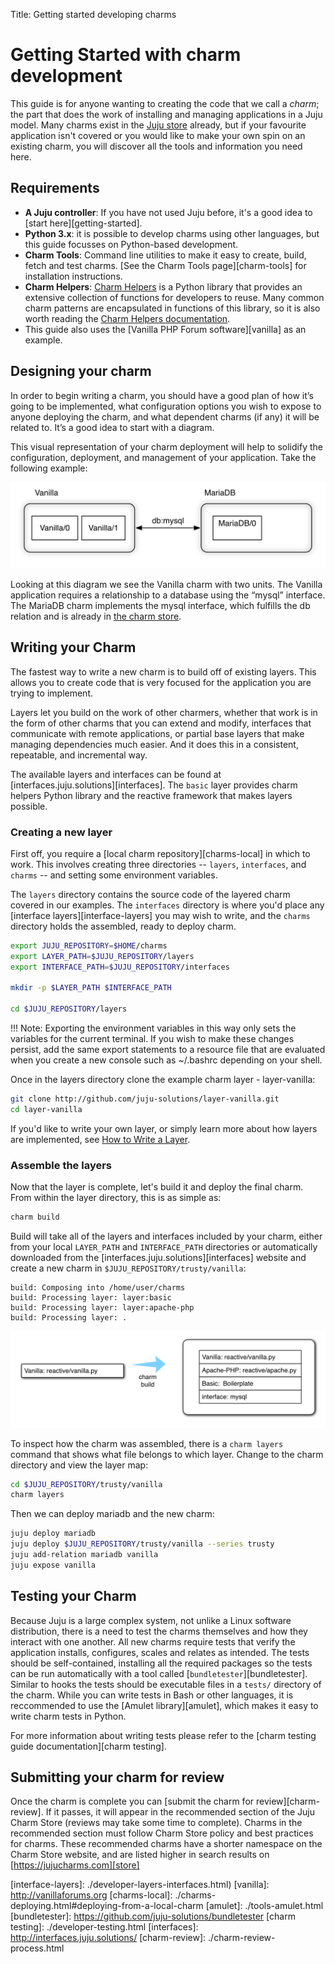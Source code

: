 Title: Getting started developing charms  

# Getting Started with charm development

This guide is for anyone wanting to creating the code that we call
 a _charm_; the part that does the work of installing and managing 
applications in a Juju model. Many charms exist in the 
[Juju store][store] already, but if your favourite application
isn't covered or you would like to make your own spin on an existing
charm, you will discover all the tools and information you need here.

## Requirements

  - **A Juju controller**: If you have not used Juju before, it's 
  a good idea to [start here][getting-started].
  - **Python 3.x**: it is possible to develop charms using other languages, 
  but this guide focusses on Python-based development.
  - **Charm Tools**: Command line utilities to make it easy to create,
  build, fetch and test charms. [See the Charm Tools page][charm-tools]
  for installation instructions.
  - **Charm Helpers**: [Charm Helpers][charm-helpers] is a Python library
  that provides an extensive collection of functions for developers to
  reuse. Many common charm patterns are encapsulated in functions of this
  library, so it is also worth reading the 
  [Charm Helpers documentation][charm-helper-docs].
  - This guide also uses the [Vanilla PHP Forum software][vanilla] as an 
  example.


## Designing your charm

In order to begin writing a charm, you should have a good plan of how it’s
going to be implemented, what configuration options you wish to expose to anyone
deploying the charm, and what dependent charms (if any) it will be related to.
It’s a good idea to start with a diagram.

This visual representation of your charm deployment will help to solidify the
configuration, deployment, and management of your application. Take the
following example:

![Charm Design Diagram](./media/vanilla-planning.png)

Looking at this diagram we see the Vanilla charm with two units. The Vanilla
application requires a relationship to a database using the “mysql” interface.
The MariaDB charm implements the mysql interface, which fulfills the db relation
and is already in [the charm store](https://jujucharms.com/mariadb).

## Writing your Charm

The fastest way to write a new charm is to build off of existing layers. This
allows you to create code that is very focused for the application you are
trying to implement.

Layers let you build on the work of other charmers, whether that work is in the
form of other charms that you can extend and modify, interfaces that communicate
with remote applications, or partial base layers that make managing dependencies
much easier. And it does this in a consistent, repeatable, and incremental way.

The available layers and interfaces can be found at
[interfaces.juju.solutions][interfaces]. The `basic`
layer provides charm helpers Python library and the reactive framework that
makes layers possible.


### Creating a new layer

First off, you require a [local charm repository][charms-local] in
which to work. This involves creating three directories -- `layers`,
`interfaces`, and `charms` -- and setting some environment variables.

The `layers` directory contains the source code of the layered charm covered in
our examples. The `interfaces` directory is where you'd place any
[interface layers][interface-layers]
you may wish to write, and the `charms` directory holds the assembled,
ready to deploy charm.

```bash
export JUJU_REPOSITORY=$HOME/charms
export LAYER_PATH=$JUJU_REPOSITORY/layers
export INTERFACE_PATH=$JUJU_REPOSITORY/interfaces

mkdir -p $LAYER_PATH $INTERFACE_PATH

cd $JUJU_REPOSITORY/layers
```

!!! Note: Exporting the environment variables in this way only sets the
variables for the current terminal. If you wish to make these changes persist,
add the same export statements to a resource file that are evaluated when you
create a new console such as ~/.bashrc depending on your shell.

Once in the layers directory clone the example charm layer - layer-vanilla:

```bash
git clone http://github.com/juju-solutions/layer-vanilla.git
cd layer-vanilla
```

If you'd like to write your own layer, or simply learn more about how
layers are implemented, see [How to Write a
Layer](./developer-layer-example.html).

### Assemble the layers

Now that the layer is complete, let's build it and deploy the final charm. From
within the layer directory, this is as simple as:  

```bash
charm build
```

Build will take all of the layers and interfaces included by your charm, either
from your local `LAYER_PATH` and `INTERFACE_PATH` directories or automatically
downloaded from the [interfaces.juju.solutions][interfaces] website
and create a new charm in `$JUJU_REPOSITORY/trusty/vanilla`:

```
build: Composing into /home/user/charms
build: Processing layer: layer:basic
build: Processing layer: layer:apache-php
build: Processing layer: .
```

![Charm layer diagram](./media/vanilla-layers.png)

To inspect how the charm was assembled, there is a `charm layers` command that
shows what file belongs to which layer. Change to the charm directory and view
the layer map:  

```bash
cd $JUJU_REPOSITORY/trusty/vanilla
charm layers
```

Then we can deploy mariadb and the new charm:

```bash
juju deploy mariadb
juju deploy $JUJU_REPOSITORY/trusty/vanilla --series trusty
juju add-relation mariadb vanilla
juju expose vanilla
```

## Testing your Charm

Because Juju is a large complex system, not unlike a Linux software
distribution, there is a need to test the charms themselves and how they
interact with one another. All new charms require tests that verify the
application installs, configures, scales and relates as intended. The tests
should be self-contained, installing all the required packages so the tests can
be run automatically with a tool called
[`bundletester`][bundletester]. Similar to
hooks the tests should be executable files in a `tests/` directory of the charm.
While you can write tests in Bash or other languages, it is reccommended to
use the [Amulet library][amulet], which makes it easy to write charm
tests in Python.

For more information about writing tests please refer to the
[charm testing guide documentation][charm testing].

## Submitting your charm for review

Once the charm is complete you can 
[submit the charm for review][charm-review].
If it passes, it will appear in the recommended section of the 
Juju Charm Store (reviews may take some time to complete). Charms in the recommended
section must follow Charm Store policy and best practices for charms. These
recommended charms have a shorter namespace on the Charm Store website, and are
listed higher in search results on [https://jujucharms.com][store]

[store]:              https://jujucharms.com/
[charm-helpers]:      ./tools-charm-helpers.html
[charm-helper-docs]:  http://pythonhosted.org/charmhelpers/
[interface-layers]:   ./developer-layers-interfaces.html) 
[vanilla]:            http://vanillaforums.org
[charms-local]:       ./charms-deploying.html#deploying-from-a-local-charm
[amulet]:             ./tools-amulet.html
[bundletester]:       https://github.com/juju-solutions/bundletester
[charm testing]:      ./developer-testing.html
[interfaces]:         http://interfaces.juju.solutions/
[charm-review]: ./charm-review-process.html
